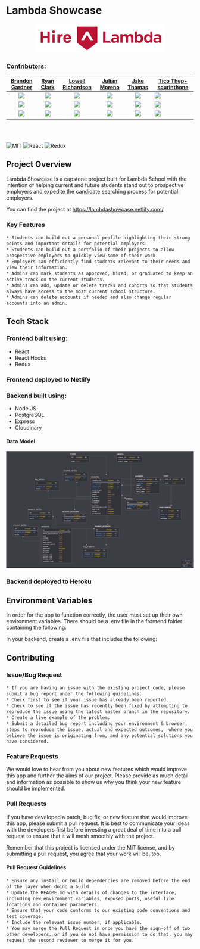 # Lambda Showcase

<div align="center"><img src="./src/assets/Hire-lambda-logo.png" alt="logo"></div>

### Contributors:

|                                                      [Brandon Gardner](https://github.com/brandongardner2)                                                       |                                                      [Ryan Clark](https://github.com/ryangclark)                                                       |                                                    [Lowell Richardson](https://github.com/andrewlowell)                                                     |                                                    [Julian Moreno](https://github.com/julmo611)                                                    |                                                    [Jake Thomas](https://github.com/jmaxt12)                                                     | [Tico Thep- sourinthone](https://github.com/ticotheps)                                                                                               |
| :--------------------------------------------------------------------------------------------------------------------------------------------------------------: | :----------------------------------------------------------------------------------------------------------------------------------------------------: | :---------------------------------------------------------------------------------------------------------------------------------------------------------: | :------------------------------------------------------------------------------------------------------------------------------------------------: | :----------------------------------------------------------------------------------------------------------------------------------------------: | ---------------------------------------------------------------------------------------------------------------------------------------------------- |
| [<img src="https://github.com/brandongardner2.png" width= "100" height="auto" style="object-fit:cover; overflow:hidden;" />](https://github.com/brandongardner2) | [<img src="https://github.com/ryangclark.png" width= "100" height="auto" style="object-fit:cover; overflow:hidden;" />](https://github.com/ryangclark) | [<img src="https://github.com/andrewlowell.png" width= "100" height="auto" style="object-fit:cover; overflow:hidden;"  />](https://github.com/andrewlowell) | [<img src="https://github.com/julmo611.png" width= "100" height="auto" style="object-fit:cover; overflow:hidden;" />](https://github.com/julmo611) | [<img src="https://github.com/jmaxt12.png" width= "100" height="auto" style="object-fit:cover; overflow:hidden;" />](https://github.com/jmaxt12) | [<img src="https://github.com/ticotheps.png" width= "100" height="auto" style="object-fit:cover; overflow:hidden;" />](https://github.com/ticotheps) |
|                                   [<img src="https://github.com/favicon.ico" width="15"> ](https://github.com/brandongardner2)                                   |                                [<img src="https://github.com/favicon.ico" width="15"> ](https://github.com/ryangclark)                                 |                                  [<img src="https://github.com/favicon.ico" width="15"> ](https://github.com/andrewlowell)                                  |                               [<img src="https://github.com/favicon.ico" width="15"> ](https://github.com/julmo611)                                |                               [<img src="https://github.com/favicon.ico" width="15"> ](https://github.com/jmaxt12)                               | [<img src="https://github.com/favicon.ico" width="15"> ](https://github.com/ticotheps)                                                               |
|                [ <img src="https://static.licdn.com/sc/h/al2o9zrvru7aqj8e1x2rzsrca" width="15"> ](https://www.linkedin.com/in/brandon-gardner-/)                 |              [ <img src="https://static.licdn.com/sc/h/al2o9zrvru7aqj8e1x2rzsrca" width="15"> ](https://www.linkedin.com/in/clarkryang/)               |     [ <img src="https://static.licdn.com/sc/h/al2o9zrvru7aqj8e1x2rzsrca" width="15"> ](https://www.linkedin.com/in/andrew-lowell-richardson-9590b3184/)     |      [ <img src="https://static.licdn.com/sc/h/al2o9zrvru7aqj8e1x2rzsrca" width="15"> ](https://www.linkedin.com/in/julian-moreno-0902b064/)       |      [ <img src="https://static.licdn.com/sc/h/al2o9zrvru7aqj8e1x2rzsrca" width="15"> ](https://www.linkedin.com/in/jake-thomas-78397a87/)       | [ <img src="https://static.licdn.com/sc/h/al2o9zrvru7aqj8e1x2rzsrca" width="15"> ](https://www.linkedin.com/in/ticotheps/)                           |

<br>
<br>

![MIT](https://img.shields.io/badge/License-MIT-brightgreen.svg)
![React](https://img.shields.io/badge/React-v16.8.6-blue.svg)
![Redux](https://img.shields.io/badge/Redux-v4.0.1-orange.svg)

## Project Overview

Lambda Showcase is a capstone project built for Lambda School with the intention
of helping current and future students stand out to prospective employers and
expedite the candidate searching process for potential employers.

You can find the project at https://lambdashowcase.netlify.com/.

### Key Features

    * Students can build out a personal profile highlighting their strong points and important details for potential employers.
    * Students can build out a portfolio of their projects to allow prospective employers to quickly view some of their work.
    * Employers can efficiently find students relevant to their needs and view their information.
    * Admins can mark students as approved, hired, or graduated to keep an active track on the current students.
    * Admins can add, update or delete tracks and cohorts so that students always have access to the most current school structure.
    * Admins can delete accounts if needed and also change regular accounts into an admin.

## Tech Stack

### Frontend built using:

- React
- React Hooks
- Redux

### Frontend deployed to Netlify

### Backend built using:

- Node.JS
- PostgreSQL
- Express
- Cloudinary

#### Data Model

<div align="center"><img src="./src/assets/db_schema.png"></div>

### Backend deployed to Heroku

## Environment Variables

In order for the app to function correctly, the user must set up their own
environment variables. There should be a .env file in the frontend folder
containing the following:

In your backend, create a .env file that includes the following:

## Contributing

### Issue/Bug Request

    * If you are having an issue with the existing project code, please submit a bug report under the following guidelines:
    * Check first to see if your issue has already been reported.
    * Check to see if the issue has recently been fixed by attempting to reproduce the issue using the latest master branch in the repository.
    * Create a live example of the problem.
    * Submit a detailed bug report including your environment & browser, steps to reproduce the issue, actual and expected outcomes,  where you believe the issue is originating from, and any potential solutions you have considered.

### Feature Requests

We would love to hear from you about new features which would improve this app
and further the aims of our project. Please provide as much detail and
information as possible to show us why you think your new feature should be
implemented.

### Pull Requests

If you have developed a patch, bug fix, or new feature that would improve this
app, please submit a pull request. It is best to communicate your ideas with the
developers first before investing a great deal of time into a pull request to
ensure that it will mesh smoothly with the project.

Remember that this project is licensed under the MIT license, and by submitting
a pull request, you agree that your work will be, too.

#### Pull Request Guidelines

    * Ensure any install or build dependencies are removed before the end of the layer when doing a build.
    * Update the README.md with details of changes to the interface, including new environment variables, exposed ports, useful file locations and container parameters.
    * Ensure that your code conforms to our existing code conventions and test coverage.
    * Include the relevant issue number, if applicable.
    * You may merge the Pull Request in once you have the sign-off of two other developers, or if you do not have permission to do that, you may request the second reviewer to merge it for you.
